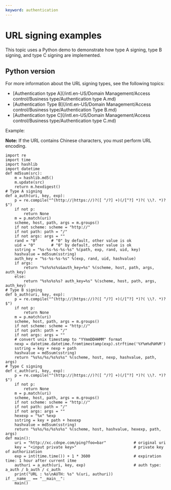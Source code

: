 ```yaml
---
keyword: authentication
---
```


# URL signing examples

This topic uses a Python demo to demonstrate how type A signing, type B signing, and type C signing are implemented.

## Python version

For more information about the URL signing types, see the following topics:

-   [Authentication type A](/intl.en-US/Domain Management/Access control/Business type/Authentication type A.md)
-   [Authentication Type B](/intl.en-US/Domain Management/Access control/Business type/Authentication Type B.md)
-   [Authentication type C](/intl.en-US/Domain Management/Access control/Business type/Authentication type C.md)

Example:

**Note:** If the URL contains Chinese characters, you must perform URL encoding.

```
import re
import time
import hashlib
import datetime
def md5sum(src):
    m = hashlib.md5()
    m.update(src)
    return m.hexdigest()
# Type A signing
def a_auth(uri, key, exp):
    p = re.compile("^(http://|https://)?([ ^/?] +)(/[^?] *)?( \\?. *)?$")
    if not p:
        return None
    m = p.match(uri)
    scheme, host, path, args = m.groups()
    if not scheme: scheme = "http://"
    if not path: path = "/"
    if not args: args = ""
    rand = "0"      # "0" by default, other value is ok
    uid = "0"       # "0" by default, other value is ok
    sstring = "%s-%s-%s-%s-%s" %(path, exp, rand, uid, key)
    hashvalue = md5sum(sstring)
    auth_key = "%s-%s-%s-%s" %(exp, rand, uid, hashvalue)
    if args:
        return "%s%s%s%s&auth_key=%s" %(scheme, host, path, args, auth_key)
    else:
        return "%s%s%s%s? auth_key=%s" %(scheme, host, path, args, auth_key)
# Type B signing
def b_auth(uri, key, exp):
    p = re.compile("^(http://|https://)?([ ^/?] +)(/[^?] *)?( \\?. *)?$")
    if not p:
        return None
    m = p.match(uri)
    scheme, host, path, args = m.groups()
    if not scheme: scheme = "http://"
    if not path: path = "/"
    if not args: args = ""
    # convert unix timestamp to "YYmmDDHHMM" format
    nexp = datetime.datetime.fromtimestamp(exp).strftime('%Y%m%d%H%M')
    sstring = key + nexp + path
    hashvalue = md5sum(sstring)
    return "%s%s/%s/%s%s%s" %(scheme, host, nexp, hashvalue, path, args)
# Type C signing
def c_auth(uri, key, exp):
    p = re.compile("^(http://|https://)?([ ^/?] +)(/[^?] *)?( \\?. *)?$")
    if not p:
        return None
    m = p.match(uri)
    scheme, host, path, args = m.groups()
    if not scheme: scheme = "http://"
    if not path: path = "/"
    if not args: args = ""
    hexexp = "%x" %exp
    sstring = key + path + hexexp
    hashvalue = md5sum(sstring)
    return "%s%s/%s/%s%s%s" %(scheme, host, hashvalue, hexexp, path, args)
def main():
    uri = "http://xc.cdnpe.com/ping?foo=bar"            # original uri
    key = "<input private key>"                         # private key of authorization
    exp = int(time.time()) + 1 * 3600                   # expiration time: 1 hour after current itme
    authuri = a_auth(uri, key, exp)                     # auth type: a_auth / b_auth / c_auth
    print("URL : %s\nAUTH: %s" %(uri, authuri))
if __name__ == "__main__":
    main()
```

